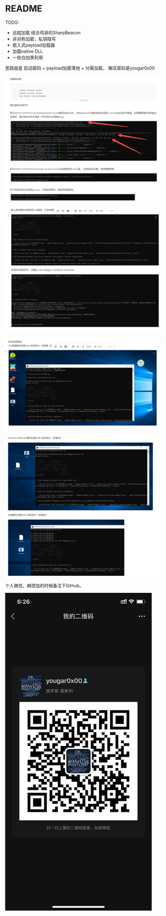 # README

TODO:
* 远程加载 结合鸡哥的SharpBeacon
* 非对称加密，私钥隐写
* 嵌入式payload加载器
* 加载native DLL
* 一些白加黑利用

思路就是 启动密码 + payload加密落地 + 分离加载， 解压密码是yougar0x00

![](/1.png)

![](/2.png)

![](/3.png)

![](/4.png)

个人微信，麻烦加的时候备注下Github。

![](/wechat.jpg)